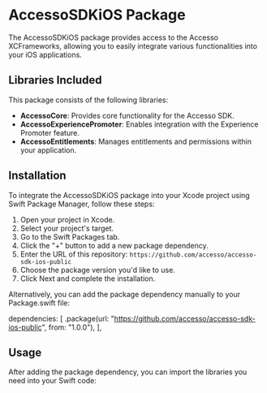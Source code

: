 # AccessoSDKiOS Package

The AccessoSDKiOS package provides access to the Accesso XCFrameworks, allowing you to easily integrate various functionalities into your iOS applications.

## Libraries Included

This package consists of the following libraries:

- **AccessoCore**: Provides core functionality for the Accesso SDK.
- **AccessoExperiencePromoter**: Enables integration with the Experience Promoter feature.
- **AccessoEntitlements**: Manages entitlements and permissions within your application.

## Installation

To integrate the AccessoSDKiOS package into your Xcode project using Swift Package Manager, follow these steps:

1. Open your project in Xcode.
2. Select your project's target.
3. Go to the Swift Packages tab.
4. Click the "+" button to add a new package dependency.
5. Enter the URL of this repository: `https://github.com/accesso/accesso-sdk-ios-public`
6. Choose the package version you'd like to use.
7. Click Next and complete the installation.

Alternatively, you can add the package dependency manually to your Package.swift file:

dependencies: [
    .package(url: "https://github.com/accesso/accesso-sdk-ios-public", from: "1.0.0"),
],


## Usage

After adding the package dependency, you can import the libraries you need into your Swift code:

